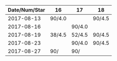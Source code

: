 Date/Num/Star   | 16     | 17     | 18     |
----------------|--------|--------|--------|
2017-08-13      | 90/4.0 |        | 90/4.5 |
2017-08-16      |        | 90/4.0 |        |
2017-08-19      | 38/4.5 | 52/4.5 | 90/4.5 |
2017-08-23      |        | 90/4.0 | 90/4.5 |
2017-08-27      | 90/    | 90/    |        |
